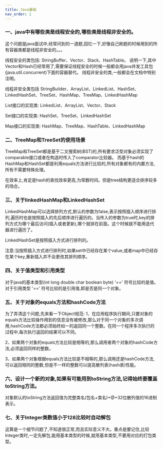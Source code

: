 ```yaml
---
title: Java基础
nav_order: 1
---
```


### 一、java中有哪些类是线程安全的,哪些类是线程非安全的。
这个问题是java面试中,经常问到的一道题,回忆一下,好像自己刷题的时候用到的所有容器类都是线程非安全的。。。

线程安全的类包括:
StringBuffer、Vector、Stack、HashTable。
说明一下,其中Vector和Hash已经常用了,需要保证线程安全的时候一般都会用java并发工具包(java.util.concurrent)下面的容器替代。
线程非安全的类,一般都会在文档中特别注明。

线程非安全类包括
StringBuilder、ArrayList、LinkedList、HashSet、LinkedHashSet、TreeSet、HashMap、TreeMap、LinkedHashMap

List接口的实现类:
LinkedList、ArrayList、Vector、Stack

Set接口的实现类:
HashSet、TreeSet、LinkedHashSet

Map接口的实现类:
HashMap、TreeMap、HashTable、LinkedHashMap

### 二、TreeMap和TreeSet的使用场景
TreeMap和TreeSet都是基于二叉搜索树(BST)的,所有要求泛型对象必须实现了comparable接口或者在构造时传入了comparator比较器。
而基于hash的HashMap和HashSet都是利用equals方法进行比较的,所有对象都有的内置方法,所有不需要特殊处理。

在效率上,肯定是hash的查找效率更高,为常数时间。但是tree结构更适合排序较多的场合。

### 三、关于linkedHashMap和LinkedHashSet
LinkedHashMap可以选择排列方式,默认的参数为false,表示按照插入顺序进行排列,遍历时也是按照插入的先后顺序进行遍历的。当传入的参数为true时,key的排列方式为哪个最后访问(插入或者更新),哪个就排在前面。这个时候就不能用迭代器进行遍历了。

LinkedHashSet是按照插入方式进行排列的。

注意:当按照插入方式进行排列时,如果set中已经存在某个value,或者map中已经存在某个key,重新插入并不会更改其排列顺序。

### 四、关于值类型和引用类型
对于java的基本类型(int long double char boolean byte) '==' 符号比较的是值。
对于引用类型 '==' 符号比较的是引用值,即是否是同一个对象。

### 五、关于对象的equals方法和hashCode方法
为了弄清这个问题,先来看一下Object规范:
1、在应用程序执行期间,只要对象的equals方法比较操作用到的信息没有被修改,那么对于同一个对象的多次调用,hashCode方法都必须始终如一的返回同一个整数。在同一个程序多次执行的过程中,每次执行返回的结果可以不同。

2、如果两个对象的equals方法比较是相等的,那么调用者两个对象的hashCode方法,必须返回同样的整数。

3、如果两个对象根据equals方法比较是不相等的,那么调用还是hashCode方法,可以返回相同的整数,但是不一样的整数可以提高散列表(hash表)性能。

### 六、设计一个新的对象,如果有可能用到toString方法,记得始终要覆盖toString方法。
对象默认的toString方法返回值为完整类名(包名+类名)+@+32位散列值的16进制表示。

### 七、关于Integer类数值小于128比较时自动解包
这算是一个细节问题了,不知道很正常,而且实际意义不大。重点是要记住,比较Integer类时,一定先解包,能用基本类型的时候,就用基本类型,不要用对应的打包类型。